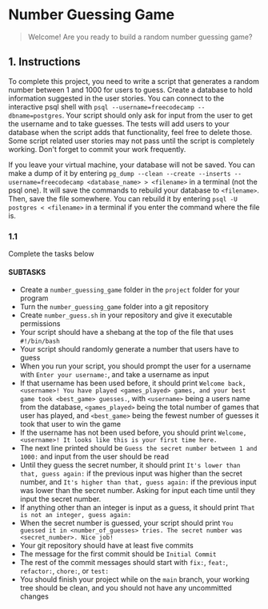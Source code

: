 # Number Guessing Game

> Welcome! Are you ready to build a random number guessing game?

## 1. Instructions

To complete this project, you need to write a script that generates a random number between 1 and 1000 for users to guess. Create a database to hold information suggested in the user stories. You can connect to the interactive psql shell with `psql --username=freecodecamp --dbname=postgres`. Your script should only ask for input from the user to get the username and to take guesses. The tests will add users to your database when the script adds that functionality, feel free to delete those. Some script related user stories may not pass until the script is completely working. Don't forget to commit your work frequently.

If you leave your virtual machine, your database will not be saved. You can make a dump of it by entering `pg_dump --clean --create --inserts --username=freecodecamp <database_name> > <filename>` in a terminal (not the psql one). It will save the commands to rebuild your database to `<filename>`. Then, save the file somewhere. You can rebuild it by entering `psql -U postgres < <filename>` in a terminal if you enter the command where the file is.

### 1.1

Complete the tasks below

#### SUBTASKS

- Create a `number_guessing_game` folder in the `project` folder for your program
- Turn the `number_guessing_game` folder into a git repository
- Create `number_guess.sh` in your repository and give it executable permissions
- Your script should have a shebang at the top of the file that uses `#!/bin/bash`
- Your script should randomly generate a number that users have to guess
- When you run your script, you should prompt the user for a username with `Enter your username:`, and take a username as input
- If that username has been used before, it should print `Welcome back, <username>! You have played <games_played> games, and your best game took <best_game> guesses.`, with `<username>` being a users name from the database, `<games_played>` being the total number of games that user has played, and `<best_game>` being the fewest number of guesses it took that user to win the game
- If the username has not been used before, you should print `Welcome, <username>! It looks like this is your first time here.`
- The next line printed should be `Guess the secret number between 1 and 1000:` and input from the user should be read
- Until they guess the secret number, it should print `It's lower than that, guess again:` if the previous input was higher than the secret number, and `It's higher than that, guess again:` if the previous input was lower than the secret number. Asking for input each time until they input the secret number.
- If anything other than an integer is input as a guess, it should print `That is not an integer, guess again:`
- When the secret number is guessed, your script should print `You guessed it in <number_of_guesses> tries. The secret number was <secret_number>. Nice job!`
- Your git repository should have at least five commits
- The message for the first commit should be `Initial Commit`
- The rest of the commit messages should start with `fix:`, `feat:`, `refactor:`, `chore:`, or `test:`
- You should finish your project while on the `main` branch, your working tree should be clean, and you should not have any uncommitted changes
